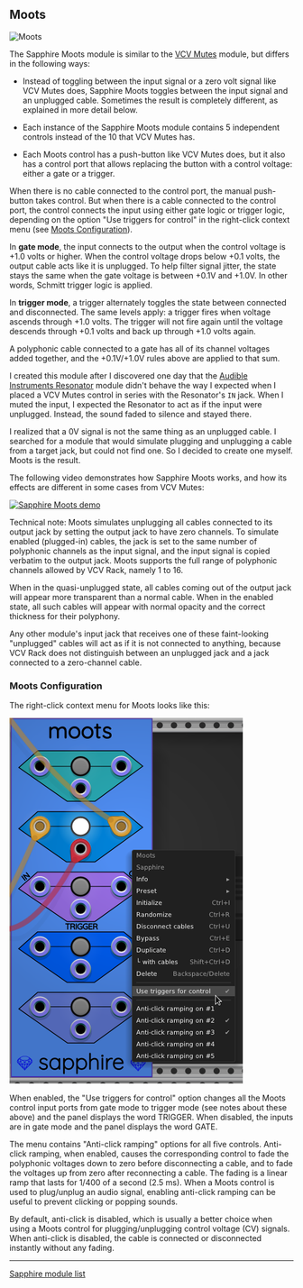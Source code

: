 ## Moots

![Moots](images/moots.png)

The Sapphire Moots module is similar to the
[VCV Mutes](https://library.vcvrack.com/Fundamental/Mutes) module,
but differs in the following ways:

* Instead of toggling between the input signal or a zero volt
  signal like VCV Mutes does, Sapphire Moots toggles between
  the input signal and an unplugged cable.
  Sometimes the result is completely different, as explained
  in more detail below.

* Each instance of the Sapphire Moots module contains 5 independent
  controls instead of the 10 that VCV Mutes has.

* Each Moots control has a push-button like VCV Mutes does,
  but it also has a control port that allows replacing the button with
  a control voltage: either a gate or a trigger.

When there is no cable connected to the control port,
the manual push-button takes control.
But when there is a cable connected to the control port,
the control connects the input using either gate logic or
trigger logic, depending on the option "Use triggers for control"
in the right-click context menu (see [Moots Configuration](#moots-configuration)).

In **gate mode**, the input connects to the output when the
control voltage is +1.0 volts or higher. When the control voltage
drops below +0.1 volts, the output cable acts like it is
unplugged. To help filter signal jitter, the state stays the same
when the gate voltage is between +0.1V and +1.0V.
In other words, Schmitt trigger logic is applied.

In **trigger mode**, a trigger alternately toggles the state between
connected and disconnected. The same levels apply: a trigger fires
when voltage ascends through +1.0 volts. The trigger will not
fire again until the voltage descends through +0.1 volts and back
up through +1.0 volts again.

A polyphonic cable connected to a gate has all
of its channel voltages added together, and the +0.1V/+1.0V rules
above are applied to that sum.

I created this module after I discovered one day that the
[Audible Instruments Resonator](https://library.vcvrack.com/AudibleInstruments/Rings)
module didn't behave the way I expected when I placed a VCV Mutes
control in series with the Resonator's `IN` jack. When I muted
the input, I expected the Resonator to act as if the input were
unplugged. Instead, the sound faded to silence and stayed there.

I realized that a 0V signal is not the same thing as an unplugged cable.
I searched for a module that would simulate plugging and unplugging a
cable from a target jack, but could not find one. So I decided to create
one myself. Moots is the result.

The following video demonstrates how Sapphire Moots works,
and how its effects are different in some cases from VCV Mutes:


[![Sapphire Moots demo](https://img.youtube.com/vi/_E_QpehAGMw/0.jpg)](https://www.youtube.com/watch?v=_E_QpehAGMw)

Technical note: Moots simulates unplugging all cables connected
to its output jack by setting the output jack to have zero channels.
To simulate enabled (plugged-in) cables, the jack is set to the
same number of polyphonic channels as the input signal, and the
input signal is copied verbatim to the output jack.
Moots supports the full range of polyphonic channels allowed
by VCV Rack, namely 1 to 16.

When in the quasi-unplugged state, all cables coming out of the
output jack will appear more transparent than a normal cable.
When in the enabled state, all such cables will appear
with normal opacity and the correct thickness for their polyphony.

Any other module's input jack that receives one of these faint-looking
"unplugged" cables will act as if it is not connected to anything,
because VCV Rack does not distinguish between an unplugged jack
and a jack connected to a zero-channel cable.

### Moots Configuration

The right-click context menu for Moots looks like this:

![Moots menu options](images/moots_menu.png)

When enabled, the "Use triggers for control" option changes all the Moots
control input ports from gate mode to trigger mode (see notes about these above)
and the panel displays the word TRIGGER. When disabled, the inputs are in
gate mode and the panel displays the word GATE.

The menu contains "Anti-click ramping" options for all five controls.
Anti-click ramping, when enabled, causes the corresponding control to
fade the polyphonic voltages down to zero before disconnecting a cable,
and to fade the voltages up from zero after reconnecting a cable.
The fading is a linear ramp that lasts for 1/400 of a second (2.5 ms).
When a Moots control is used to plug/unplug an audio signal, enabling
anti-click ramping can be useful to prevent clicking or popping sounds.

By default, anti-click is disabled, which is usually a better choice
when using a Moots control for plugging/unplugging control voltage (CV)
signals. When anti-click is disabled, the cable is connected or
disconnected instantly without any fading.

---

[Sapphire module list](README.md)
